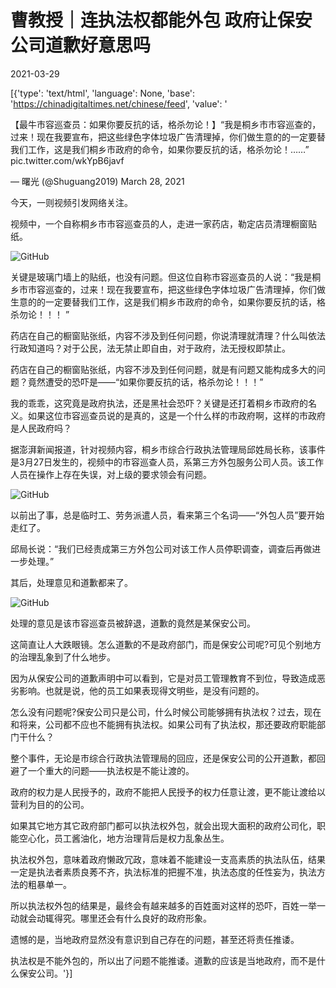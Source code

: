 # 曹教授｜连执法权都能外包 政府让保安公司道歉好意思吗

2021-03-29

[{'type': 'text/html', 'language': None, 'base': 'https://chinadigitaltimes.net/chinese/feed', 'value': '

【最牛市容巡查员：如果你要反抗的话，格杀勿论！】“我是桐乡市市容巡查的，过来！现在我要宣布，把这些绿色字体垃圾广告清理掉，你们做生意的的一定要替我们工作，这是我们桐乡市政府的命令，如果你要反抗的话，格杀勿论！……” pic.twitter.com/wkYpB6javf

&mdash; 曙光 (@Shuguang2019) March 28, 2021



今天，一则视频引发网络关注。

视频中，一个自称桐乡市市容巡查员的人，走进一家药店，勒定店员清理橱窗贴纸。

![GitHub](https://chinadigitaltimes.net/chinese/files/2021/03/post-664167-6061b3dda928e.gif)

关键是玻璃门墙上的贴纸，也没有问题。但这位自称市容巡查员的人说：“我是桐乡市市容巡查的，过来！现在我要宣布，把这些绿色字体垃圾广告清理掉，你们做生意的的一定要替我们工作，这是我们桐乡市政府的命令，如果你要反抗的话，格杀勿论！！！ ”

药店在自己的橱窗贴张纸，内容不涉及到任何问题，你说清理就清理？什么叫依法行政知道吗？对于公民，法无禁止即自由，对于政府，法无授权即禁止。

药店在自己的橱窗贴张纸，内容不涉及到任何问题，就是有问题又能构成多大的问题？竟然遭受的恐吓是——“如果你要反抗的话，格杀勿论！！！” 

我的乖乖，这究竟是政府执法，还是黑社会恐吓？关键是还打着桐乡市政府的名义。如果这位市容巡查员说的是真的，这是一个什么样的市政府啊，这样的市政府是人民政府吗？

据澎湃新闻报道，针对视频内容，桐乡市综合行政执法管理局邱姓局长称，该事件是3月27日发生的，视频中的市容巡查人员，系第三方外包服务公司人员。该工作人员在操作上存在失误，对上级的要求领会有问题。

![GitHub](https://chinadigitaltimes.net/chinese/files/2021/03/post-664167-6061b3df46ec1.)

以前出了事，总是临时工、劳务派遣人员，看来第三个名词——“外包人员”要开始走红了。

邱局长说：“我们已经责成第三方外包公司对该工作人员停职调查，调查后再做进一步处理。”

其后，处理意见和道歉都来了。

![GitHub](https://chinadigitaltimes.net/chinese/files/2021/03/post-664167-6061b3e1216cb.)

处理的意见是该市容巡查员被辞退，道歉的竟然是某保安公司。

这简直让人大跌眼镜。怎么道歉的不是政府部门，而是保安公司呢?可见个别地方的治理乱象到了什么地步。

因为从保安公司的道歉声明中可以看到，它是对员工管理教育不到位，导致造成恶劣影响。也就是说，他的员工如果表现得文明些，是没有问题的。

怎么没有问题呢?保安公司只是公司，什么时候公司能够拥有执法权？过去，现在和将来，公司都不应也不能拥有执法权。如果公司有了执法权，那还要政府职能部门干什么？

整个事件，无论是市综合行政执法管理局的回应，还是保安公司的公开道歉，都回避了一个重大的问题——执法权是不能让渡的。

政府的权力是人民授予的，政府不能把人民授予的权力任意让渡，更不能让渡给以营利为目的的公司。

如果其它地方其它政府部门都可以执法权外包，就会出现大面积的政府公司化，职能空心化，员工酱油化，地方治理背后是权力乱象丛生。

执法权外包，意味着政府懒政冗政，意味着不能建设一支高素质的执法队伍，结果一定是执法者素质良莠不齐，执法标准的把握不准，执法态度的任性妄为，执法方法的粗暴单一。

所以执法权外包的结果是，最终会有越来越多的百姓面对这样的恐吓，百姓一举一动就会动辄得究。哪里还会有什么良好的政府形象。

遗憾的是，当地政府显然没有意识到自己存在的问题，甚至还将责任推诿。

执法权是不能外包的，所以出了问题不能推诿。道歉的应该是当地政府，而不是什么保安公司。'}]